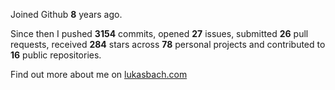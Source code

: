 Joined Github **8** years ago.

Since then I pushed **3154** commits, opened **27** issues, submitted **26** pull requests, received **284** stars across **78** personal projects and contributed to **16** public repositories.

Find out more about me on [lukasbach.com](https://lukasbach.com)
